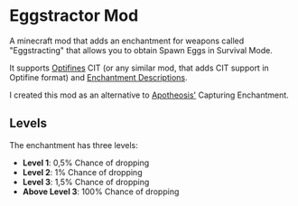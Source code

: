 # Eggstractor Mod

A minecraft mod that adds an enchantment for weapons called "Eggstracting" that allows you to obtain Spawn Eggs in Survival Mode.

It supports [Optifines](https://optifine.net/home) CIT (or any similar mod, that adds CIT support in Optifine format) and [Enchantment Descriptions](https://modrinth.com/mod/enchantment-descriptions).

I created this mod as an alternative to [Apotheosis'](https://www.curseforge.com/minecraft/mc-mods/apotheosis/) Capturing Enchantment.

## Levels

The enchantment has three levels:

+ **Level 1**: 0,5% Chance of dropping
+ **Level 2**: 1% Chance of dropping
+ **Level 3**: 1,5% Chance of dropping
+ **Above Level 3**: 100% Chance of dropping
